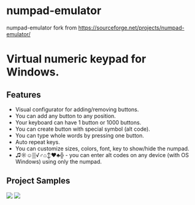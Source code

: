 # numpad-emulator
numpad-emulator fork from https://sourceforge.net/projects/numpad-emulator/


# Virtual numeric keypad for Windows.

## Features
- Visual configurator for adding/removing buttons.
- You can add any button to any position.
- Your keyboard can have 1 button or 1000 buttons.
- You can create button with special symbol (alt code).
- You can type whole words by pressing one button.
- Auto repeat keys.
- You can customize sizes, colors, font, key to show/hide the numpad.
- ♫☼☺▒√♂⌂↕♥♣╬ - you can enter alt codes on any device (with OS Windows) using only the numpad.

## Project Samples

![](https://a.fsdn.com/con/app/proj/numpad-emulator/screenshots/numpadScreen1.PNG/max/max/1)
![](https://a.fsdn.com/con/app/proj/numpad-emulator/screenshots/numpadScreen3.PNG/max/max/1)
